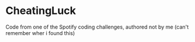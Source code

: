 # CheatingLuck

Code from one of the Spotify coding challenges, authored not by me (can't remember wher i found this)
